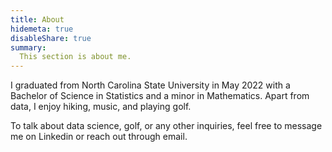 ```yaml
---
title: About
hidemeta: true
disableShare: true
summary:
  This section is about me.
---
```


I graduated from North Carolina State University in May 2022 with a Bachelor of Science in Statistics and a minor in Mathematics. Apart from data, I enjoy hiking, music, and playing golf. 

To talk about data science, golf, or any other inquiries, feel free to message me on Linkedin or reach out through email.